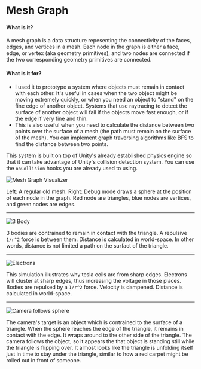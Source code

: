 Mesh Graph
===

#### What is it?
A mesh graph is a data structure repesenting the connectivity of the faces, edges, and vertices in a mesh.
Each node in the graph is either a face, edge, or vertex (aka geometry primitives), and two nodes are connected if the two corresponding geometry primitives are connected.

#### What is it for?
* I used it to prototype a system where objects must remain in contact with each other. It's useful in cases when the two object might be moving extremely quickly, or when you need an object to "stand" on the fine edge of another object. Systems that use raytracing to detect the surface of another object will fail if the objects move fast enough, or if the edge if very fine and thin.
* This is also useful when you need to calculate the distance between two points over the surface of a mesh (the path must remain on the surface of the mesh). You can implement graph traversing algorithms like BFS to find the distance between two points.


This system is built on top of Unity's already established physics engine so that it can take advantage of Unity's collision detection system. You can use the `onCollision` hooks you are already used to using.

![Mesh Graph Visualizer](http://i.imgur.com/B8vrfQ5.jpg)

Left: A regular old mesh. Right: Debug mode draws a sphere at the position of each node in the graph. Red node are triangles, blue nodes are vertices, and green nodes are edges.

___

![3 Body](http://i.imgur.com/mCazOHI.gif)

3 bodies are contrained to remain in contact with the triangle. A repulsive `1/r^2` force is between them. Distance is calculated in world-space. In other words, distance is not limited a path on the surfact of the triangle.

___

![Electrons](http://i.imgur.com/aR5dwv0.gif)

This simulation illustrates why tesla coils arc from sharp edges. Electrons will cluster at sharp edges, thus increasing the voltage in those places. Bodies are repulsed by a `1/r^2` force. Velocity is dampened. Distance is calculated in world-space.

___

![Camera follows sphere](http://i.imgur.com/d6kIL8L.gif)

The camera's target is an object which is contrained to the surface of a triangle. When the sphere reaches the edge of the triangle, it remains in contact with the edge. It wraps around to the other side of the triangle. The camera follows the object, so it appears the that object is standing still while the triangle is flipping over. It almost looks like the triangle is unfolding itself just in time to stay under the triangle, similar to how a red carpet might be rolled out in front of someone.
